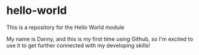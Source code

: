 # hello-world
This is a repository for the Hello World module

My name is Danny, and this is my first time using Github, so I'm excited to use it to get further connected with my developing skills!
